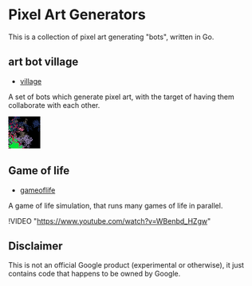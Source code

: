 # Pixel Art Generators

This is a collection of pixel art generating "bots", written in Go.

## art bot village

- [village](village)

A set of bots which generate pixel art, with the target of having them
collaborate with each other.

![splashes of color, generated by a pixel artist bot](docs/pixelartists001.png)

## Game of life

- [gameoflife](gameoflife)

A game of life simulation, that runs many games of life in parallel.

!VIDEO "https://www.youtube.com/watch?v=WBenbd_HZgw"

## Disclaimer

This is not an official Google product (experimental or otherwise), it just
contains code that happens to be owned by Google.


